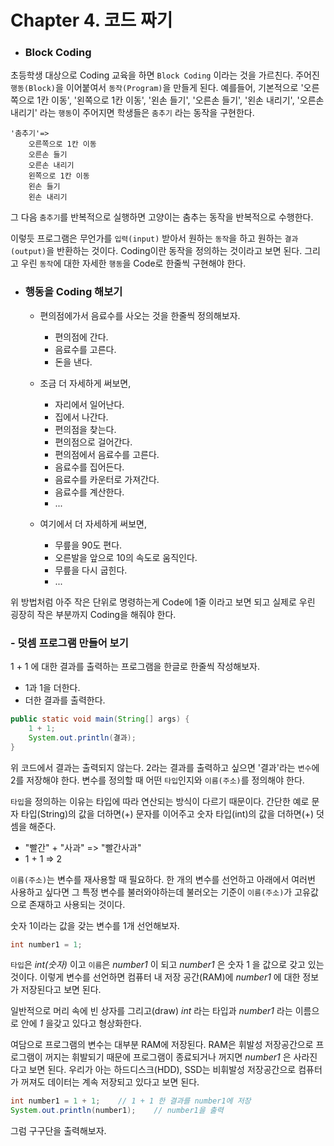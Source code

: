 # Chapter 4. 코드 짜기

- ### Block Coding
초등학생 대상으로 Coding 교육을 하면 `Block Coding` 이라는 것을 가르친다. 주어진 `행동(Block)`을 이어붙여서 `동작(Program)`을 만들게 된다. 예를들어, 기본적으로 '오른쪽으로 1칸 이동', '왼쪽으로 1칸 이동', '왼손 들기', '오른손 들기', '왼손 내리기', '오른손 내리기' 라는 `행동`이 주어지면 학생들은 `춤추기` 라는 동작을 구현한다. 
```
'춤추기'=>
	오른쪽으로 1칸 이동
	오른손 들기
	오른손 내리기
	왼쪽으로 1칸 이동
	왼손 들기
	왼손 내리기
```
그 다음 `춤추기`를 반복적으로 실행하면 고양이는 춤추는 동작을 반복적으로 수행한다.

이렇듯 프로그램은 무언가를 `입력(input)` 받아서 원하는 `동작`을 하고 원하는 `결과(output)`을 반환하는 것이다. Coding이란 동작을 정의하는 것이라고 보면 된다. 그리고 우린 `동작`에 대한 자세한 `행동`을 Code로 한줄씩 구현해야 한다.

- ### 행동을 Coding 해보기
  - 편의점에가서 음료수를 사오는 것을 한줄씩 정의해보자.
    - 편의점에 간다.
    - 음료수를 고른다.
    - 돈을 낸다.

  - 조금 더 자세하게 써보면,
    - 자리에서 일어난다.
    - 집에서 나간다.
    - 편의점을 찾는다.
    - 편의점으로 걸어간다.
    - 편의점에서 음료수를 고른다.
    - 음료수를 집어든다.
    - 음료수를 카운터로 가져간다.
    - 음료수를 계산한다.
    - ...

  - 여기에서 더 자세하게 써보면,
    - 무릎을 90도 편다.
    - 오른발을 앞으로 10의 속도로 움직인다.
    - 무릎을 다시 굽힌다.
    - ...

위 방법처럼 아주 작은 단위로 명령하는게 Code에 1줄 이라고 보면 되고 실제로 우린 굉장히 작은 부분까지 Coding을 해줘야 한다.

### - 덧셈 프로그램 만들어 보기
1 + 1 에 대한 결과를 출력하는 프로그램을 한글로 한줄씩 작성해보자.
- 1과 1을 더한다.
- 더한 결과를 출력한다.
```java
public static void main(String[] args) {
	1 + 1;
	System.out.println(결과);
}
```
위 코드에서 결과는 출력되지 않는다. 2라는 결과를 출력하고 싶으면 '결과'라는 `변수`에 2를 저장해야 한다. 변수를 정의할 때 어떤 `타입`인지와 `이름(주소)`를 정의해야 한다.

`타입`을 정의하는 이유는 타입에 따라 연산되는 방식이 다르기 때문이다. 간단한 예로 문자 타입(String)의 값을 더하면(+) 문자를 이어주고 숫자 타입(int)의 값을 더하면(+) 덧셈을 해준다.
- "빨간" + "사과" => "빨간사과"
- 1 + 1 => 2

`이름(주소)`는 변수를 재사용할 때 필요하다. 한 개의 변수를 선언하고 아래에서 여러번 사용하고 싶다면 그 특정 변수를 불러와야하는데 불러오는 기준이 `이름(주소)`가 고유값으로 존재하고 사용되는 것이다.

숫자 1이라는 값을 갖는 변수를 1개 선언해보자.
```java
int number1 = 1;
```
`타입`은 _int(숫자)_ 이고 `이름`은 _number1_ 이 되고 _number1_ 은 숫자 1 을 값으로 갖고 있는 것이다. 이렇게 변수를 선언하면 컴퓨터 내 저장 공간(RAM)에 _number1_ 에 대한 정보가 저장된다고 보면 된다.

일반적으로 머리 속에 빈 상자를 그리고(draw) _int_ 라는 타입과 _number1_ 라는 이름으로 안에 _1_ 을갖고 있다고 형상화한다. 

여담으로 프로그램의 변수는 대부분 RAM에 저장된다. RAM은 휘발성 저장공간으로 프로그램이 꺼지는 휘발되기 때문에 프로그램이 종료되거나 꺼지면 _number1_ 은 사라진다고 보면 된다. 우리가 아는 하드디스크(HDD), SSD는 비휘발성 저장공간으로 컴퓨터가 꺼져도 데이터는 계속 저장되고 있다고 보면 된다.

```java
int number1 = 1 + 1;	// 1 + 1 한 결과를 number1에 저장
System.out.println(number1);	// number1을 출력
```

그럼 구구단을 출력해보자.
